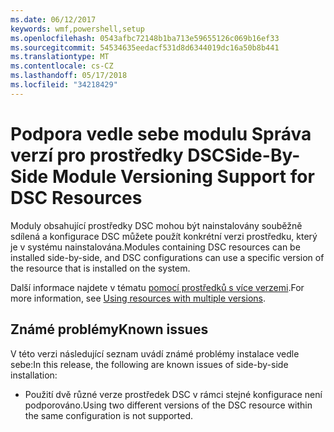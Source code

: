 ```yaml
---
ms.date: 06/12/2017
keywords: wmf,powershell,setup
ms.openlocfilehash: 0543afbc72148b1ba713e59655126c069b16ef33
ms.sourcegitcommit: 54534635eedacf531d8d6344019dc16a50b8b441
ms.translationtype: MT
ms.contentlocale: cs-CZ
ms.lasthandoff: 05/17/2018
ms.locfileid: "34218429"
---
```

# <a name="side-by-side-module-versioning-support-for-dsc-resources"></a><span data-ttu-id="0084b-102">Podpora vedle sebe modulu Správa verzí pro prostředky DSC</span><span class="sxs-lookup"><span data-stu-id="0084b-102">Side-By-Side Module Versioning Support for DSC Resources</span></span>

<span data-ttu-id="0084b-103">Moduly obsahující prostředky DSC mohou být nainstalovány souběžně sdílená a konfigurace DSC můžete použít konkrétní verzi prostředku, který je v systému nainstalována.</span><span class="sxs-lookup"><span data-stu-id="0084b-103">Modules containing DSC resources can be installed side-by-side, and DSC configurations can use a specific version of the resource that is installed on the system.</span></span>

<span data-ttu-id="0084b-104">Další informace najdete v tématu [pomocí prostředků s více verzemi](https://msdn.microsoft.com/powershell/dsc/sxsresource).</span><span class="sxs-lookup"><span data-stu-id="0084b-104">For more information, see [Using resources with multiple versions](https://msdn.microsoft.com/powershell/dsc/sxsresource).</span></span>

## <a name="known-issues"></a><span data-ttu-id="0084b-105">Známé problémy</span><span class="sxs-lookup"><span data-stu-id="0084b-105">Known issues</span></span>

<span data-ttu-id="0084b-106">V této verzi následující seznam uvádí známé problémy instalace vedle sebe:</span><span class="sxs-lookup"><span data-stu-id="0084b-106">In this release, the following are known issues of side-by-side installation:</span></span>

-   <span data-ttu-id="0084b-107">Použití dvě různé verze prostředek DSC v rámci stejné konfigurace není podporováno.</span><span class="sxs-lookup"><span data-stu-id="0084b-107">Using two different versions of the DSC resource within the same configuration is not supported.</span></span>
